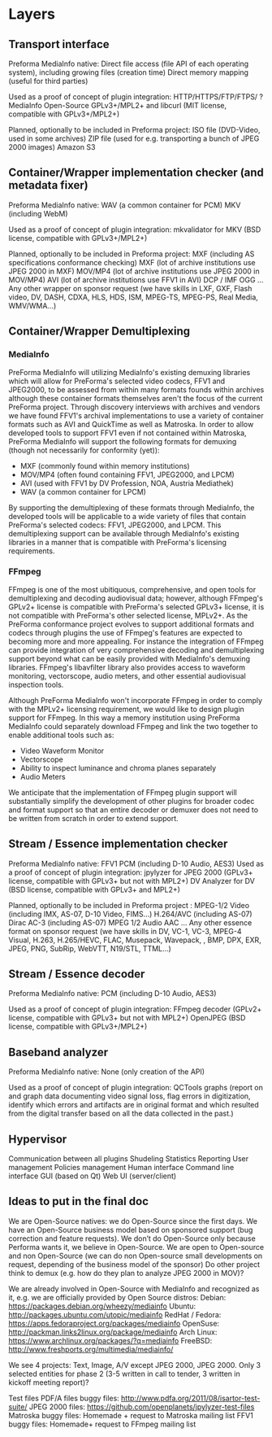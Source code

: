 # Layers
## Transport interface
Preforma MediaInfo native:
Direct file access (file API of each operating system), including growing files (creation time)
Direct memory mapping (useful for third parties)

Used as a proof of concept of plugin integration:
HTTP/HTTPS/FTP/FTPS/  ? MediaInfo Open-Source GPLv3+/MPL2+ and libcurl (MIT license, compatible with GPLv3+/MPL2+)

Planned, optionally to be included in Preforma project:
ISO file (DVD-Video, used in some archives)
ZIP file (used for e.g. transporting a bunch of JPEG 2000 images)
Amazon S3

## Container/Wrapper implementation checker (and metadata fixer)
Preforma MediaInfo native:
WAV (a common container for PCM)
MKV (including WebM)

Used as a proof of concept of plugin integration:
mkvalidator for MKV (BSD license, compatible with GPLv3+/MPL2+)

Planned, optionally to be included in Preforma project:
MXF (including  AS specifications conformance checking)
MXF (lot of archive institutions use JPEG 2000 in MXF)
MOV/MP4 (lot of archive institutions use JPEG 2000 in MOV/MP4)
AVI (lot of archive institutions use FFV1 in AVI)
DCP / IMF
OGG
… Any other wrapper on sponsor request (we have skills in LXF, GXF, Flash video, DV, DASH, CDXA, HLS, HDS, ISM, MPEG-TS, MPEG-PS, Real Media, WMV/WMA…)

## Container/Wrapper Demultiplexing

### MediaInfo

PreForma MediaInfo will utilizing MediaInfo's existing demuxing libraries which will allow for PreForma's selected video codecs, FFV1 and JPEG2000, to be assessed from within many formats founds within archives although these container formats themselves aren't the focus of the current PreForma project. Through discovery interviews with archives and vendors we have found FFV1's archival implementations to use a variety of container formats such as AVI and QuickTime as well as Matroska. In order to allow developed tools to support FFV1 even if not contained within Matroska, PreForma MediaInfo will support the following formats for demuxing (though not necessarily for conformity (yet)):

- MXF (commonly found within memory institutions)
- MOV/MP4 (often found containing FFV1, JPEG2000, and LPCM)
- AVI (used with FFV1 by DV Profession, NOA, Austria Mediathek)
- WAV (a common container for LPCM)

By supporting the demultiplexing of these formats through MediaInfo, the developed tools will be applicable to a wide variety of files that contain PreForma's selected codecs: FFV1, JPEG2000, and LPCM. This demultiplexing support can be available through MediaInfo's existing libraries in a manner that is compatible with PreForma's licensing requirements.

### FFmpeg

FFmpeg is one of the most ubitiquous, comprehensive, and open tools for demultiplexing and decoding audiovisual data; however, although FFmpeg's GPLv2+ license is compatible with PreForma's selected GPLv3+ license, it is not compatible with PreForma's other selected license, MPLv2+. As the PreForma conformance project evolves to support additional formats and codecs through plugins the use of FFmpeg's features are expected to becoming more and more appealing. For instance the integration of FFmpeg can provide integration of very comprehensive decoding and demultiplexing support beyond what can be easily provided with MediaInfo's demuxing libraries. FFmpeg's libavfilter library also provides access to waveform monitoring, vectorscope, audio meters, and other essential audiovisual inspection tools.

Although PreForma MediaInfo won't incorporate FFmpeg in order to comply with the MPLv2+ licensing requirement, we would like to design plugin support for FFmpeg. In this way a memory institution using PreForma MediaInfo could separately download FFmpeg and link the two together to enable additional tools such as:

- Video Waveform Monitor
- Vectorscope
- Ability to inspect luminance and chroma planes separately
- Audio Meters

We anticipate that the implementation of FFmpeg plugin support will substantially simplify the development of other plugins for broader codec and format support so that an entire decoder or demuxer does not need to be written from scratch in order to extend support.

## Stream / Essence implementation checker
Preforma MediaInfo native:
FFV1
PCM (including D-10 Audio, AES3)
Used as a proof of concept of plugin integration:
jpylyzer for JPEG 2000 (GPLv3+ license, compatible with GPLv3+ but not with MPL2+)
DV Analyzer for DV (BSD license, compatible with GPLv3+ and MPL2+)

Planned, optionally to be included in Preforma project :
MPEG-1/2 Video (including IMX, AS-07, D-10 Video, FIMS…)
H.264/AVC (including AS-07)
Dirac
AC-3 (including AS-07)
MPEG 1/2 Audio
AAC
… Any other essence format on sponsor request (we have skills in DV, VC-1, VC-3, MPEG-4 Visual, H.263, H.265/HEVC, FLAC, Musepack, Wavepack, , BMP, DPX, EXR, JPEG, PNG, SubRip, WebVTT, N19/STL, TTML…)

## Stream / Essence decoder
Preforma MediaInfo native:
PCM (including D-10 Audio, AES3)

Used as a proof of concept of plugin integration:
FFmpeg decoder (GPLv2+ license, compatible with GPLv3+ but not with MPL2+)
OpenJPEG (BSD license, compatible with GPLv3+/MPL2+)

## Baseband analyzer
Preforma MediaInfo native:
None (only creation of the API)

Used as a proof of concept of plugin integration:
QCTools graphs (report on and graph data documenting video signal loss, flag errors in digitization, identify which errors and artifacts are in original format and which resulted from the digital transfer based on all the data collected in the past.)

## Hypervisor

Communication between all plugins
Shudeling
Statistics
Reporting
User management
Policies management
Human interface
Command line interface
GUI (based on Qt)
Web UI (server/client)

## Ideas to put in the final doc
We are Open-Source natives: we do Open-Source since the first days. We have an Open-Source business model based on sponsored support (bug correction and feature requests).
We don’t do Open-Source only because Performa wants it, we believe in Open-Source.
We are open to Open-source and non Open-Source (we can do non Open-source small developments on request, depending of the business model of the sponsor)
Do other project  think to demux (e.g. how do they plan to analyze JPEG 2000 in MOV)?

We are already involved in Open-Source with MediaInfo and recognized as it, e.g. we are officially provided by Open Source distros:
Debian: https://packages.debian.org/wheezy/mediainfo
Ubuntu: http://packages.ubuntu.com/utopic/mediainfo
RedHat / Fedora: https://apps.fedoraproject.org/packages/mediainfo
OpenSuse: http://packman.links2linux.org/package/mediainfo
Arch Linux: https://www.archlinux.org/packages/?q=mediainfo
FreeBSD: http://www.freshports.org/multimedia/mediainfo/

We see 4 projects: Text, Image, A/V except JPEG 2000, JPEG 2000. Only 3 selected entities for phase 2 (3-5 written in call to tender, 3 written in kickoff meeting report)?

Test files
PDF/A files buggy files: http://www.pdfa.org/2011/08/isartor-test-suite/
JPEG 2000 files: https://github.com/openplanets/jpylyzer-test-files
Matroska buggy files: Homemade + request to Matroska mailing list
FFV1 buggy files: Homemade+ request to FFmpeg mailing list
